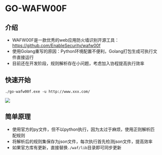 # GO-WAFW00F

## 介绍

- WAFW00F是一款优秀的web应用防火墙识别开源工具：https://github.com/EnableSecurity/wafw00f
- 使用Golang重写的原因：Python环境配置不便利，Golang打包生成可执行文件直接运行
- 目前还在开发阶段，规则解析存在小问题，考虑加入协程提高执行效率

## 快速开始

```shell
./go-wafw00f.exe -u http://www.xxx.com/
```

![](https://xuyiqing-1257927651.cos.ap-beijing.myqcloud.com/waf/waf.png)

## 简单原理

- 使用官方的py文件，但不以python执行，因为太过于麻烦，使用正则解析匹配规则
- 将解析后的规则集保存为json文件，每次执行首先检测json文件，提高效率
- 如果官方库有更新，直接替换`./waf/lib`目录即可同步更新
